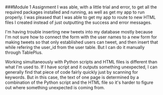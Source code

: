 ###Module 1 Assignment
I was able, with a little trial and error, 
to get all the required packages installed and running, as well as
get my app to run properly. I was pleased that I was able to get 
my app to route to new HTML files I created instead of just outputting
the success and error messages. 

I'm having trouble inserting new tweets into my database mostly because
I'm not sure how to connect the form with the user names to a new 
form for making tweets so that only established users can tweet,
 and then insert that while refering the user_id
from the user table. But I can do it manually through TablePlus. 

Working simultaneously with Python scripts and HTML files is different
than what I'm used to. If I have script and it outputs something
unexpected, I can generally find that piece of code fairly quickly
just by scanning for keywords. But in this case, the text of one page 
is determined by a combination of the Python script and the HTML file
so it's harder to figure out where something unexpected is coming from. 

